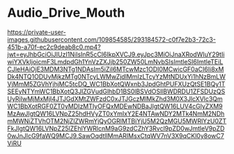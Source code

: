 # Audio_Drive_Mouth
https://private-user-images.githubusercontent.com/109854585/293184572-c0f7e2b3-72c3-451b-a70f-ec2c9deab8c0.mp4?jwt=eyJhbGciOiJIUzI1NiIsInR5cCI6IkpXVCJ9.eyJpc3MiOiJnaXRodWIuY29tIiwiYXVkIjoicmF3LmdpdGh1YnVzZXJjb250ZW50LmNvbSIsImtleSI6ImtleTEiLCJleHAiOjE3MDM3NTg1NDAsIm5iZiI6MTcwMzc1ODI0MCwicGF0aCI6Ii8xMDk4NTQ1ODUvMjkzMTg0NTcyLWMwZjdlMmIzLTcyYzMtNDUxYi1hNzBmLWVjMmM5ZGVhYjhjMC5tcDQ_WC1BbXotQWxnb3JpdGhtPUFXUzQtSE1BQy1TSEEyNTYmWC1BbXotQ3JlZGVudGlhbD1BS0lBSVdOSllBWDRDU1ZFSDUzQSUyRjIwMjMxMjI4JTJGdXMtZWFzdC0xJTJGczMlMkZhd3M0X3JlcXVlc3QmWC1BbXotRGF0ZT0yMDIzMTIyOFQxMDEwNDBaJlgtQW16LUV4cGlyZXM9MzAwJlgtQW16LVNpZ25hdHVyZT0xYmIxY2E4NTAwNDY2MTk4NmM2NDhmMWNiZTVhOTM2NjZlZWRmYjQyOGRlMTBiYjU5M2QzMGU5MWRlYzU0ZTFkJlgtQW16LVNpZ25lZEhlYWRlcnM9aG9zdCZhY3Rvcl9pZD0wJmtleV9pZD0wJnJlcG9faWQ9MCJ9.SawOqdtllMmARIMsxCtqWV7nV3X9qCKl0y8owC7ViRU
